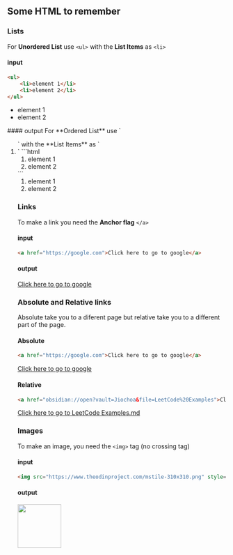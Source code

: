 ## Some HTML to remember

### Lists
For **Unordered List** use `<ul>` with the **List Items** as `<li>`
#### input
```html
<ul>
	<li>element 1</li>
	<li>element 2</li>	
</ul>
```
<ul>
	<li>element 1</li>
	<li>element 2</li>	
</ul>
#### output
For **Ordered List** use `<ol>` with the **List Items** as `<li>`
```html
<ol>
	<li>element 1</li>
	<li>element 2</li>
</ol>
```
<ol>
	<li>element 1</li>
	<li>element 2</li>
</ol>

### Links
To make a link you need the **Anchor flag** `</a>` 
#### input
```html
<a href="https://google.com">Click here to go to google</a>
```

#### output

<a href="https://google.com">Click here to go to google</a>

### Absolute and Relative links
Absolute take you to a diferent page but relative take you to a different part of the page.

#### Absolute
```html
<a href="https://google.com">Click here to go to google</a>
```
<a href="https://google.com">Click here to go to google</a>

#### Relative
 ```html
<a href="obsidian://open?vault=Jiochoa&file=LeetCode%20Examples">Click here to go to LeetCode Examples.md</a>
```

<a href="obsidian://open?vault=Jiochoa&file=LeetCode%20Examples">Click here to go to LeetCode Examples.md</a>

### Images
To make an image, you need the `<img>` tag (no crossing tag) 

#### input
```html
<img src="https://www.theodinproject.com/mstile-310x310.png" style="width:100px;height:100px;">
```

#### output
<img src="https://www.theodinproject.com/mstile-310x310.png" style="width:100px;height:100px;">

